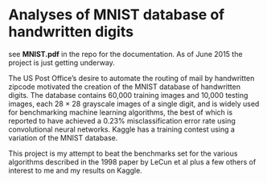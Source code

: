 # Analyses of MNIST database of handwritten digits

see **MNIST.pdf** in the repo for the documentation. As of June 2015 the project is just getting underway.

The US Post Office’s desire to automate the routing of mail by handwritten zipcode motivated the
creation of the MNIST database of handwritten digits. The database contains 60,000 training images and 10,000 testing images, each 28 × 28 grayscale images of a single digit, and is widely used for benchmarking machine learning algorithms, the best of which is reported to have achieved a 0.23% misclassification error rate using convolutional neural networks. Kaggle has a training contest using a variation of the MNIST database. 

This project is my attempt to beat the benchmarks set for the various algorithms described in the 1998 paper by LeCun et al plus a few others of interest to me and my results on Kaggle.
